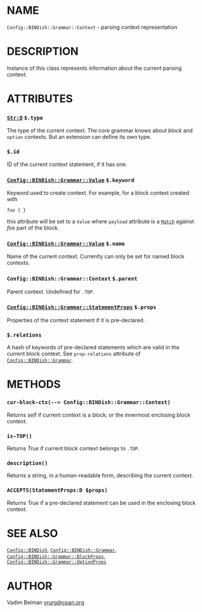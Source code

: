 # NAME

`Config::BINDish::Grammar::Context` - parsing context representation

# DESCRIPTION

Instance of this class represents information about the current parsing context.

# ATTRIBUTES

### [`Str:D`](https://docs.raku.org/type/Str) `$.type`

The type of the current context. The core grammar knows about *block* and `option` contexts. But an extension can define its own type.

### `$.id`

ID of the current context statement, if it has one.

### [`Config::BINDish::Grammar::Value`](Value.md) `$.keyword`

Keyword used to create context. For example, for a block context created with

``` 
foo { }
```

this attribute will be set to a `Value` where `payload` attribute is a [`Match`](https://docs.raku.org/type/Match) against *foo* part of the block.

### [`Config::BINDish::Grammar::Value`](Value.md) `$.name`

Name of the current context. Currently can only be set for named block contexts.

### `Config::BINDish::Grammar::Context` `$.parent`

Parent context. Undefined for `.TOP`.

### [`Config::BINDish::Grammar::StatementProps`](StatementProps.md) `$.props`

Properties of the context statement if it is pre-declared.

### `$.relations`

A hash of keywords of pre-declared statements which are valid in the current block context. See `prop-relations` attribute of [`Config::BINDish::Grammar`](../Grammar.md).

# METHODS

### `cur-block-ctx(--> Config::BINDish::Grammar::Context)`

Returns self if current context is a block; or the innermost enclosing block context.

### `is-TOP()`

Returns *True* if current block context belongs to `.TOP`.

### `description()`

Returns a string, in a human-readable form, describing the current context.

### `ACCEPTS(StatementProps:D $props)`

Returns *True* if a pre-declared statement can be used in the enclosing block context.

# SEE ALSO

[`Config::BINDish`](../../BINDish.md), [`Config::BINDish::Grammar`](../Grammar.md), [`Config::BINDish::Grammar::BlockProps`](BlockProps.md), [`Config::BINDish::Grammar::OptionProps`](OptionProps.md)

# AUTHOR

Vadim Belman <vrurg@cpan.org>

